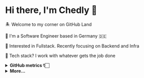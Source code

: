 # Hi there, I'm Chedly 👋

🏝️ Welcome to my corner on GitHub Land

📍 I'm a Software Engineer based in Germany 🇩🇪

🧐 Interested in Fullstack. Recently focusing on Backend and Infra

🧰 Tech stack? I work with whatever gets the job done

<details>
    <summary><b>GitHub metrics 👇🏻</b></summary>
    <br>
    <p align="center">
        <a href="https://github.com/czouche">
    	    <img src="https://github-readme-streak-stats-delta-sooty.vercel.app?user=czouche&theme=dark&hide_border=true" />
        </a>
    </p>
    <p align="center">
        <a href="#">
            <img src="https://github-readme-stats.vercel.app/api?username=czouche&count_private=true&show_icons=true&include_all_commits=true&hide_rank=true&hide_border=true&hide=issues&layout=compact&line_height=24&custom_title=czouche's%20GitHub%20Stats&theme=dark&bg_color=00000000" />
            <img src="https://github-readme-stats.vercel.app/api/top-langs/?username=czouche&layout=compact&hide_border=true&theme=dark&langs_count=6&bg_color=00000000" />
        </a>
    </p>
</details>

<details>
    <summary><b>More...</b></summary>
    <h3 align="center">🎧 Lately listening to...</h3>
    <p align="center">
        <a href="https://open.spotify.com/user/zedo98">
            <img src="https://novatorem-lemon-eight.vercel.app/api/spotify" alt="Spotify Now Playing"  />
        </a>
    </p>
</details>
